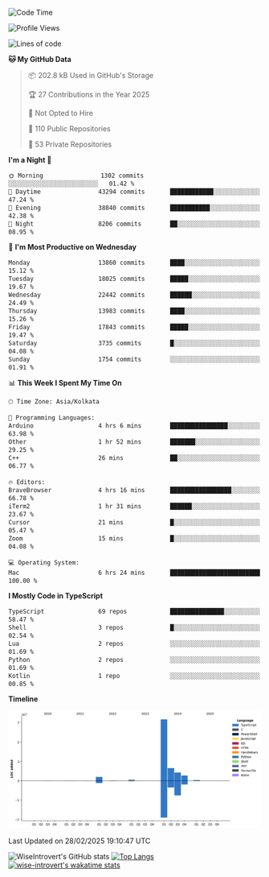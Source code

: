 <!--START_SECTION:waka-->
![Code Time](http://img.shields.io/badge/Code%20Time-2%2C229%20hrs%2050%20mins-blue)

![Profile Views](http://img.shields.io/badge/Profile%20Views-0-blue)

![Lines of code](https://img.shields.io/badge/From%20Hello%20World%20I%27ve%20Written-48.1%20million%20lines%20of%20code-blue)

**🐱 My GitHub Data** 

> 📦 202.8 kB Used in GitHub's Storage 
 > 
> 🏆 27 Contributions in the Year 2025
 > 
> 🚫 Not Opted to Hire
 > 
> 📜 110 Public Repositories 
 > 
> 🔑 53 Private Repositories 
 > 
**I'm a Night 🦉** 

```text
🌞 Morning                1302 commits        ░░░░░░░░░░░░░░░░░░░░░░░░░   01.42 % 
🌆 Daytime                43294 commits       ████████████░░░░░░░░░░░░░   47.24 % 
🌃 Evening                38840 commits       ███████████░░░░░░░░░░░░░░   42.38 % 
🌙 Night                  8206 commits        ██░░░░░░░░░░░░░░░░░░░░░░░   08.95 % 
```
📅 **I'm Most Productive on Wednesday** 

```text
Monday                   13860 commits       ████░░░░░░░░░░░░░░░░░░░░░   15.12 % 
Tuesday                  18025 commits       █████░░░░░░░░░░░░░░░░░░░░   19.67 % 
Wednesday                22442 commits       ██████░░░░░░░░░░░░░░░░░░░   24.49 % 
Thursday                 13983 commits       ████░░░░░░░░░░░░░░░░░░░░░   15.26 % 
Friday                   17843 commits       █████░░░░░░░░░░░░░░░░░░░░   19.47 % 
Saturday                 3735 commits        █░░░░░░░░░░░░░░░░░░░░░░░░   04.08 % 
Sunday                   1754 commits        ░░░░░░░░░░░░░░░░░░░░░░░░░   01.91 % 
```


📊 **This Week I Spent My Time On** 

```text
🕑︎ Time Zone: Asia/Kolkata

💬 Programming Languages: 
Arduino                  4 hrs 6 mins        ████████████████░░░░░░░░░   63.98 % 
Other                    1 hr 52 mins        ███████░░░░░░░░░░░░░░░░░░   29.25 % 
C++                      26 mins             ██░░░░░░░░░░░░░░░░░░░░░░░   06.77 % 

🔥 Editors: 
BraveBrowser             4 hrs 16 mins       █████████████████░░░░░░░░   66.78 % 
iTerm2                   1 hr 31 mins        ██████░░░░░░░░░░░░░░░░░░░   23.67 % 
Cursor                   21 mins             █░░░░░░░░░░░░░░░░░░░░░░░░   05.47 % 
Zoom                     15 mins             █░░░░░░░░░░░░░░░░░░░░░░░░   04.08 % 

💻 Operating System: 
Mac                      6 hrs 24 mins       █████████████████████████   100.00 % 
```

**I Mostly Code in TypeScript** 

```text
TypeScript               69 repos            ███████████████░░░░░░░░░░   58.47 % 
Shell                    3 repos             █░░░░░░░░░░░░░░░░░░░░░░░░   02.54 % 
Lua                      2 repos             ░░░░░░░░░░░░░░░░░░░░░░░░░   01.69 % 
Python                   2 repos             ░░░░░░░░░░░░░░░░░░░░░░░░░   01.69 % 
Kotlin                   1 repo              ░░░░░░░░░░░░░░░░░░░░░░░░░   00.85 % 
```



**Timeline**

![Lines of Code chart](https://raw.githubusercontent.com/wise-introvert/wise-introvert/master/assets/bar_graph.png)


 Last Updated on 28/02/2025 19:10:47 UTC
<!--END_SECTION:waka-->

![WiseIntrovert's GitHub stats](https://github-readme-stats.vercel.app/api?username=wise-introvert&count_private=true&show_icons=true)
[![Top Langs](https://github-readme-stats.vercel.app/api/top-langs/?username=wise-introvert&langs_count=10)](https://github.com/anuraghazra/github-readme-stats)
[![wise-introvert's wakatime stats](https://github-readme-stats.vercel.app/api/wakatime?username=wiseintrovert)](https://github.com/anuraghazra/github-readme-stats)
